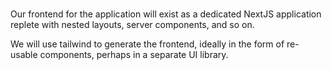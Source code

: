 ###

Our frontend for the application will exist as a dedicated NextJS application replete with nested layouts, server components, and so on.

We will use tailwind to generate the frontend, ideally in the form of re-usable components, perhaps in a separate UI library.
